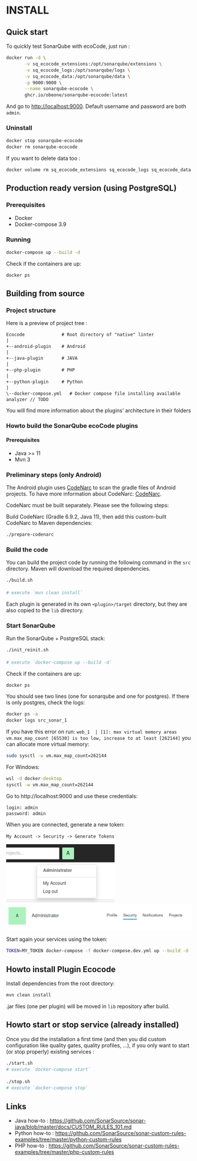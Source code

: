 # INSTALL

## Quick start

To quickly test SonarQube with ecoCode, just run :

```sh
docker run -d \
       -v sq_ecocode_extensions:/opt/sonarqube/extensions \
       -v sq_ecocode_logs:/opt/sonarqube/logs \
       -v sq_ecocode_data:/opt/sonarqube/data \
       -p 9000:9000 \
       --name sonarqube-ecocode \
       ghcr.io/obeone/sonarqube-ecocode:latest
```

And go to [http://localhost:9000](http://localhost:9000). Default username and password are both `admin`.

### Uninstall

```sh
docker stop sonarqube-ecocode
docker rm sonarqube-ecocode
```

If you want to delete data too :

```sh
docker volume rm sq_ecocode_extensions sq_ecocode_logs sq_ecocode_data
```

## Production ready version (using PostgreSQL)

### Prerequisites

- Docker
- Docker-compose 3.9

### Running

```sh
docker-compose up --build -d
```

Check if the containers are up:

```sh
docker ps
```

## Building from source

### Project structure

Here is a preview of project tree :

```text
Ecocode              # Root directory of "native" linter
|
+--android-plugin    # Android
|
+--java-plugin       # JAVA
|
+--php-plugin        # PHP
|
+--python-plugin     # Python
|
\--docker-compose.yml   # Docker compose file installing available analyzer // TODO
```

You will find more information about the plugins’ architecture in their folders

### Howto build the SonarQube ecoCode plugins

#### Prerequisites

- Java >= 11
- Mvn 3


### Preliminary steps (only Android)

The Android plugin uses [CodeNarc](https://codenarc.org/) to scan the gradle files of Android projects. To have more information about CodeNarc: [CodeNarc](/codenarc-converter/CodeNarc/README.md).

CodeNarc must be built separately. Please see the following steps:

Build CodeNarc (Gradle 6.9.2, Java 11), then add this custom-built CodeNarc to Maven dependencies:

```sh
./prepare-codenarc
```


### Build the code

You can build the project code by running the following command in the `src` directory.
Maven will download the required dependencies.

```sh
./build.sh

# execute `mvn clean install`
```

Each plugin is generated in its own `<plugin>/target` directory, but they are also copied to the `lib` directory.

### Start SonarQube

Run the SonarQube + PostgreSQL stack:

```sh 
./init_reinit.sh

# execute `docker-compose up --build -d`
```

Check if the containers are up:

```sh
docker ps
```

You should see two lines (one for sonarqube and one for postgres).
If there is only postgres, check the logs:

```sh
docker ps -a
docker logs src_sonar_1
```

If you have this error on run:
`web_1  | [1]: max virtual memory areas vm.max_map_count [65530] is too low, increase to at least [262144]`
you can allocate more virtual memory:

```sh
sudo sysctl -w vm.max_map_count=262144
```

For Windows:

```cmd
wsl -d docker-desktop
sysctl -w vm.max_map_count=262144
```


Go to http://localhost:9000 and use these credentials:

```
login: admin
password: admin
```

When you are connected, generate a new token:

`My Account -> Security -> Generate Tokens`

![img.png](images/img.png)
![img_1.png](images/img_1.png)



Start again your services using the token:

```sh
TOKEN=MY_TOKEN docker-compose -f docker-compose.dev.yml up --build -d
```

## Howto install Plugin Ecocode

Install dependencies from the root directory:

```sh
mvn clean install
```

.jar files (one per plugin) will be moved in `lib` repository after build.

## Howto start or stop service (already installed)

Once you did the installation a first time (and then you did custom configuration like quality gates, quality profiles, ...),
if you only want to start (or stop properly) existing services :

```sh
./start.sh
# execute `docker-compose start`

./stop.sh
# execute `docker-compose stop`
```

## Links

- Java how-to : https://github.com/SonarSource/sonar-java/blob/master/docs/CUSTOM_RULES_101.md
- Python how-to : https://github.com/SonarSource/sonar-custom-rules-examples/tree/master/python-custom-rules
- PHP how-to : https://github.com/SonarSource/sonar-custom-rules-examples/tree/master/php-custom-rules
